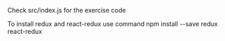 Check src/index.js for the exercise code

To install redux and react-redux use command npm install --save redux react-redux

